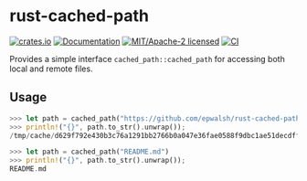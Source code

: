 # rust-cached-path

[![crates.io](https://img.shields.io/crates/v/cached-path.svg)](https://crates.io/crates/cached-path)
[![Documentation](https://docs.rs/cached-path/badge.svg)](https://docs.rs/cached-path)
[![MIT/Apache-2 licensed](https://img.shields.io/crates/l/cached-path.svg)](./LICENSE)
[![CI](https://github.com/epwalsh/rust-cached-path/workflows/CI/badge.svg)](https://github.com/epwalsh/rust-cached-path/actions?query=workflow%3ACI)

Provides a simple interface `cached_path::cached_path` for accessing both local and remote files.

## Usage

```rust
>>> let path = cached_path("https://github.com/epwalsh/rust-cached-path/blob/master/README.md");
>>> println!("{}", path.to_str().unwrap());
/tmp/cache/d629f792e430b3c76a1291bb2766b0a047e36fae0588f9dbc1ae51decdff691b.70bec105b4158ed9a1747fea67a43f5dee97855c64d62b6ec3742f4cfdb5feda
```

```rust
>>> let path = cached_path("README.md")
>>> println!("{}", path.to_str().unwrap());
README.md
```
